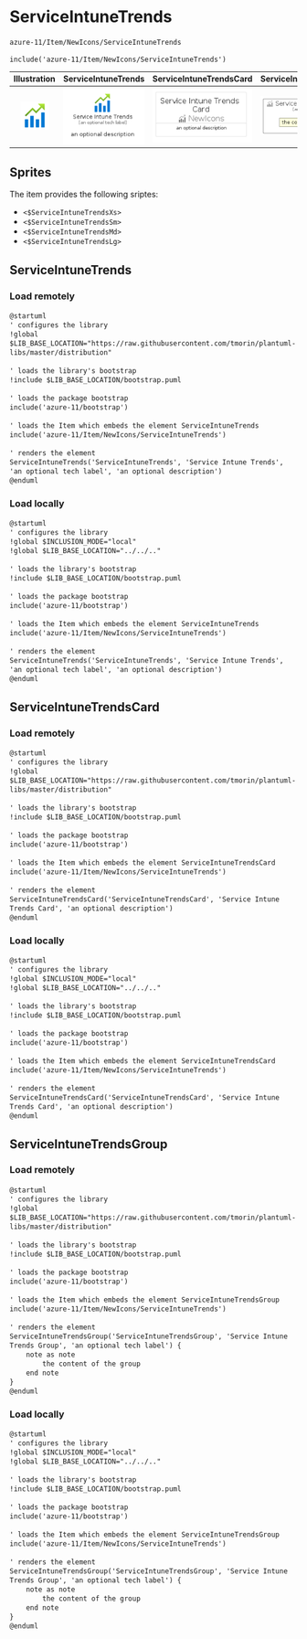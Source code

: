 # ServiceIntuneTrends


```text
azure-11/Item/NewIcons/ServiceIntuneTrends
```

```text
include('azure-11/Item/NewIcons/ServiceIntuneTrends')
```



| Illustration | ServiceIntuneTrends | ServiceIntuneTrendsCard | ServiceIntuneTrendsGroup |
| :---: | :---: | :---: | :---: |
| ![illustration for Illustration](../../../azure-11/Item/NewIcons/ServiceIntuneTrends.png) | ![illustration for ServiceIntuneTrends](../../../azure-11/Item/NewIcons/ServiceIntuneTrends.Local.png) | ![illustration for ServiceIntuneTrendsCard](../../../azure-11/Item/NewIcons/ServiceIntuneTrendsCard.Local.png) | ![illustration for ServiceIntuneTrendsGroup](../../../azure-11/Item/NewIcons/ServiceIntuneTrendsGroup.Local.png) |



## Sprites
The item provides the following sriptes:

- `<$ServiceIntuneTrendsXs>`
- `<$ServiceIntuneTrendsSm>`
- `<$ServiceIntuneTrendsMd>`
- `<$ServiceIntuneTrendsLg>`





## ServiceIntuneTrends

### Load remotely
```plantuml
@startuml
' configures the library
!global $LIB_BASE_LOCATION="https://raw.githubusercontent.com/tmorin/plantuml-libs/master/distribution"

' loads the library's bootstrap
!include $LIB_BASE_LOCATION/bootstrap.puml

' loads the package bootstrap
include('azure-11/bootstrap')

' loads the Item which embeds the element ServiceIntuneTrends
include('azure-11/Item/NewIcons/ServiceIntuneTrends')

' renders the element
ServiceIntuneTrends('ServiceIntuneTrends', 'Service Intune Trends', 'an optional tech label', 'an optional description')
@enduml
```

### Load locally
```plantuml
@startuml
' configures the library
!global $INCLUSION_MODE="local"
!global $LIB_BASE_LOCATION="../../.."

' loads the library's bootstrap
!include $LIB_BASE_LOCATION/bootstrap.puml

' loads the package bootstrap
include('azure-11/bootstrap')

' loads the Item which embeds the element ServiceIntuneTrends
include('azure-11/Item/NewIcons/ServiceIntuneTrends')

' renders the element
ServiceIntuneTrends('ServiceIntuneTrends', 'Service Intune Trends', 'an optional tech label', 'an optional description')
@enduml
```

## ServiceIntuneTrendsCard

### Load remotely
```plantuml
@startuml
' configures the library
!global $LIB_BASE_LOCATION="https://raw.githubusercontent.com/tmorin/plantuml-libs/master/distribution"

' loads the library's bootstrap
!include $LIB_BASE_LOCATION/bootstrap.puml

' loads the package bootstrap
include('azure-11/bootstrap')

' loads the Item which embeds the element ServiceIntuneTrendsCard
include('azure-11/Item/NewIcons/ServiceIntuneTrends')

' renders the element
ServiceIntuneTrendsCard('ServiceIntuneTrendsCard', 'Service Intune Trends Card', 'an optional description')
@enduml
```

### Load locally
```plantuml
@startuml
' configures the library
!global $INCLUSION_MODE="local"
!global $LIB_BASE_LOCATION="../../.."

' loads the library's bootstrap
!include $LIB_BASE_LOCATION/bootstrap.puml

' loads the package bootstrap
include('azure-11/bootstrap')

' loads the Item which embeds the element ServiceIntuneTrendsCard
include('azure-11/Item/NewIcons/ServiceIntuneTrends')

' renders the element
ServiceIntuneTrendsCard('ServiceIntuneTrendsCard', 'Service Intune Trends Card', 'an optional description')
@enduml
```

## ServiceIntuneTrendsGroup

### Load remotely
```plantuml
@startuml
' configures the library
!global $LIB_BASE_LOCATION="https://raw.githubusercontent.com/tmorin/plantuml-libs/master/distribution"

' loads the library's bootstrap
!include $LIB_BASE_LOCATION/bootstrap.puml

' loads the package bootstrap
include('azure-11/bootstrap')

' loads the Item which embeds the element ServiceIntuneTrendsGroup
include('azure-11/Item/NewIcons/ServiceIntuneTrends')

' renders the element
ServiceIntuneTrendsGroup('ServiceIntuneTrendsGroup', 'Service Intune Trends Group', 'an optional tech label') {
    note as note
        the content of the group
    end note
}
@enduml
```

### Load locally
```plantuml
@startuml
' configures the library
!global $INCLUSION_MODE="local"
!global $LIB_BASE_LOCATION="../../.."

' loads the library's bootstrap
!include $LIB_BASE_LOCATION/bootstrap.puml

' loads the package bootstrap
include('azure-11/bootstrap')

' loads the Item which embeds the element ServiceIntuneTrendsGroup
include('azure-11/Item/NewIcons/ServiceIntuneTrends')

' renders the element
ServiceIntuneTrendsGroup('ServiceIntuneTrendsGroup', 'Service Intune Trends Group', 'an optional tech label') {
    note as note
        the content of the group
    end note
}
@enduml
```

